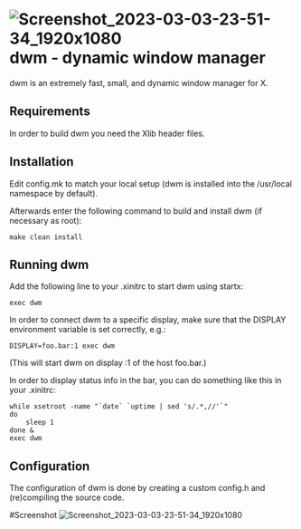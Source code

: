 ![Screenshot_2023-03-03-23-51-34_1920x1080](https://user-images.githubusercontent.com/125738354/222922868-241fd32c-1e1e-485d-8615-cb1c9a7a9620.png)
dwm - dynamic window manager
============================
dwm is an extremely fast, small, and dynamic window manager for X.


Requirements
------------
In order to build dwm you need the Xlib header files.


Installation
------------
Edit config.mk to match your local setup (dwm is installed into
the /usr/local namespace by default).

Afterwards enter the following command to build and install dwm (if
necessary as root):

    make clean install


Running dwm
-----------
Add the following line to your .xinitrc to start dwm using startx:

    exec dwm

In order to connect dwm to a specific display, make sure that
the DISPLAY environment variable is set correctly, e.g.:

    DISPLAY=foo.bar:1 exec dwm

(This will start dwm on display :1 of the host foo.bar.)

In order to display status info in the bar, you can do something
like this in your .xinitrc:

    while xsetroot -name "`date` `uptime | sed 's/.*,//'`"
    do
    	sleep 1
    done &
    exec dwm


Configuration
-------------
The configuration of dwm is done by creating a custom config.h
and (re)compiling the source code.

#Screenshot
![Screenshot_2023-03-03-23-51-34_1920x1080](https://user-images.githubusercontent.com/125738354/222922877-a0c8d466-0b93-4dc4-b87c-82af54c763b3.png)

